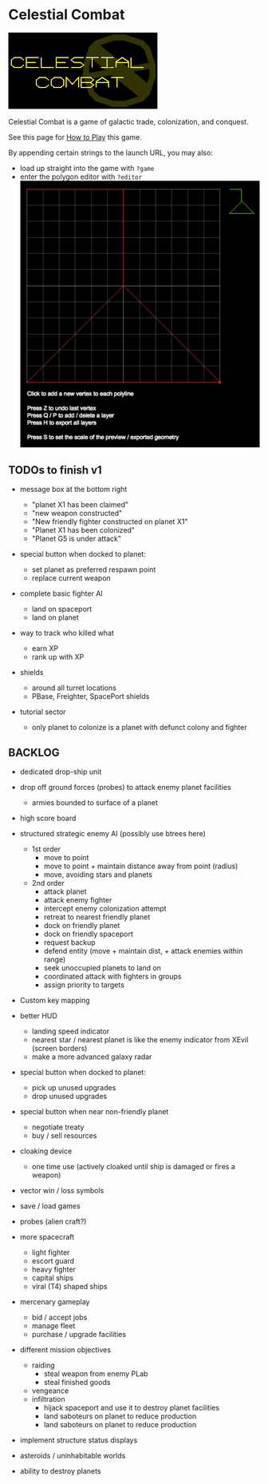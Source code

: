 # Celestial Combat

<img src="how-to-play/title.png"><br>

Celestial Combat is a game of galactic trade, colonization, and conquest. 

See this page for [How to Play](src/how-to-play.md) this game.

By appending certain strings to the launch URL, you may also:
 - load up straight into the game with `?game`
 - enter the polygon editor with `?editor`<br><img src="how-to-play/editor.png">

## TODOs to finish v1

- message box at the bottom right
    - "planet X1 has been claimed"
    - "new weapon constructed"
    - "New friendly fighter constructed on planet X1"
    - "Planet X1 has been colonized"
    - "Planet G5 is under attack"

- special button when docked to planet:
    - set planet as preferred respawn point
    - replace current weapon

- complete basic fighter AI
    - land on spaceport
    - land on planet

- way to track who killed what
    - earn XP
    - rank up with XP

- shields
    - around all turret locations
    - PBase, Freighter, SpacePort shields

- tutorial sector
    - only planet to colonize is a planet with defunct colony and fighter 

## BACKLOG

- dedicated drop-ship unit

- drop off ground forces (probes) to attack enemy planet facilities
    - armies bounded to surface of a planet

- high score board

- structured strategic enemy AI (possibly use btrees here)
    - 1st order
        - move to point
        - move to point + maintain distance away from point (radius)
        - move, avoiding stars and planets
    - 2nd order
        - attack planet
        - attack enemy fighter
        - intercept enemy colonization attempt
        - retreat to nearest friendly planet
        - dock on friendly planet
        - dock on friendly spaceport
        - request backup
        - defend entity (move + maintain dist, + attack enemies within range)
        - seek unoccupied planets to land on
        - coordinated attack with fighters in groups
        - assign priority to targets

- Custom key mapping

- better HUD
    - landing speed indicator
    - nearest star / nearest planet is like the enemy indicator from XEvil (screen borders)
    - make a more advanced galaxy radar

- special button when docked to planet:
    - pick up unused upgrades
    - drop unused upgrades

- special button when near non-friendly planet
    - negotiate treaty
    - buy / sell resources

- cloaking device
    - one time use (actively cloaked until ship is damaged or fires a weapon)

- vector win / loss symbols    

- save / load games

- probes (alien craft?)

- more spacecraft
    - light fighter
    - escort guard 
    - heavy fighter
    - capital ships
    - viral (T4) shaped ships

- mercenary gameplay
    - bid / accept jobs
    - manage fleet
    - purchase / upgrade facilities

- different mission objectives
    - raiding
        - steal weapon from enemy PLab
        - steal finished goods
    - vengeance
    - infiltration
        - hijack spaceport and use it to destroy planet facilities
        - land saboteurs on planet to reduce production
        - land saboteurs on planet to reduce production
 

- implement structure status displays
- asteroids / uninhabitable worlds
- ability to destroy planets